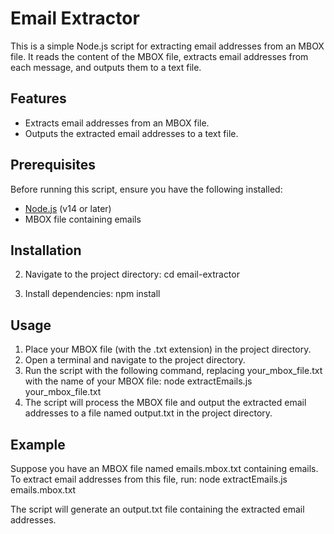 # Email Extractor

This is a simple Node.js script for extracting email addresses from an MBOX file. It reads the content of the MBOX file, extracts email addresses from each message, and outputs them to a text file.

## Features

- Extracts email addresses from an MBOX file.
- Outputs the extracted email addresses to a text file.

## Prerequisites

Before running this script, ensure you have the following installed:

- [Node.js](https://nodejs.org/) (v14 or later)
- MBOX file containing emails

## Installation

2. Navigate to the project directory:
cd email-extractor

3. Install dependencies:
npm install

## Usage

1. Place your MBOX file (with the .txt extension) in the project directory.
2. Open a terminal and navigate to the project directory.
3. Run the script with the following command, replacing your_mbox_file.txt with the name of your MBOX file:
node extractEmails.js your_mbox_file.txt
4. The script will process the MBOX file and output the extracted email addresses to a file named output.txt in the project directory.


## Example
Suppose you have an MBOX file named emails.mbox.txt containing emails. To extract email addresses from this file, run:
node extractEmails.js emails.mbox.txt

The script will generate an output.txt file containing the extracted email addresses.

